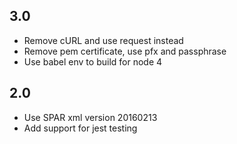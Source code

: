 ## 3.0
* Remove cURL and use request instead
* Remove pem certificate, use pfx and passphrase
* Use babel env to build for node 4

## 2.0
* Use SPAR xml version 20160213
* Add support for jest testing
